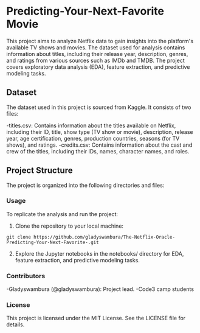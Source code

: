 # Predicting-Your-Next-Favorite Movie

This project aims to analyze Netflix data to gain insights into the platform's available TV shows and movies. The dataset used for analysis contains information about titles, including their release year, description, genres, and ratings from various sources such as IMDb and TMDB. The project covers exploratory data analysis (EDA), feature extraction, and predictive modeling tasks.

## Dataset
The dataset used in this project is sourced from Kaggle. It consists of two files:

-titles.csv: Contains information about the titles available on Netflix, including their ID, title, show type (TV show or movie), description, release year, age certification, genres, production countries, seasons (for TV shows), and ratings.
-credits.csv: Contains information about the cast and crew of the titles, including their IDs, names, character names, and roles.

## Project Structure
The project is organized into the following directories and files:

### Usage
To replicate the analysis and run the project:

1. Clone the repository to your local machine:
```
git clone https://github.com/gladyswambura/The-Netflix-Oracle-Predicting-Your-Next-Favorite-.git
```
2. Explore the Jupyter notebooks in the notebooks/ directory for EDA, feature extraction, and predictive modeling tasks.

### Contributors
-Gladyswambura (@gladyswambura): Project lead.
-Code3 camp students

### License
This project is licensed under the MIT License. See the LICENSE file for details.
